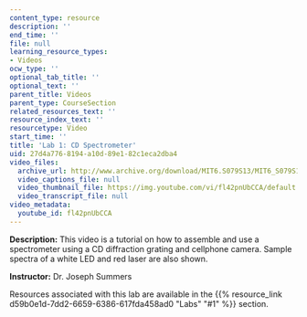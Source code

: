 ```yaml
---
content_type: resource
description: ''
end_time: ''
file: null
learning_resource_types:
- Videos
ocw_type: ''
optional_tab_title: ''
optional_text: ''
parent_title: Videos
parent_type: CourseSection
related_resources_text: ''
resource_index_text: ''
resourcetype: Video
start_time: ''
title: 'Lab 1: CD Spectrometer'
uid: 27d4a776-8194-a10d-89e1-82c1eca2dba4
video_files:
  archive_url: http://www.archive.org/download/MIT6.S079S13/MIT6_S079S13_lab01_300k.mp4
  video_captions_file: null
  video_thumbnail_file: https://img.youtube.com/vi/fl42pnUbCCA/default.jpg
  video_transcript_file: null
video_metadata:
  youtube_id: fl42pnUbCCA
---
```


**Description:** This video is a tutorial on how to assemble and use a spectrometer using a CD diffraction grating and cellphone camera. Sample spectra of a white LED and red laser are also shown.

**Instructor:** Dr. Joseph Summers

Resources associated with this lab are available in the {{% resource_link d59b0e1d-7dd2-6659-6386-617fda458ad0 "Labs" "#1" %}} section.



